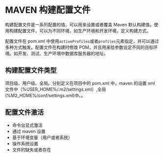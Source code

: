 # MAVEN 构建配置文件

构建配置文件是一系列配置的值，可以用来设置或者覆盖 Maven 默认构建值。使用构建配置文件，可以为不同环境，如生产环境和开发环境，定义构建方式。

配置文件在 pom.xml 中使用`activeProfiles`或者`profiles`元素指定，并可以通过多种方式触发。配置文件在构建时修改 POM，并且用来给参数设定不同的目标环境。如开发、测试、生产环境中数据库服务器的地址。

## 构建配置文件类型

项目级、用户级、全局。分别定义在项目中的 pom.xml 中，maven 的设置 xml 文件中（%USER_HOME%/.m2/settings.xml）,全局(%M2_HOME%/conf/settings.xml)中。。

## 配置文件激活

- 命令台显式激活
- 通过 maven 设置
- 基于环境变量（用户或者系统）
- 操作系统设置
- 文件的缺失或者存在

